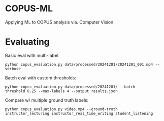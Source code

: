 # COPUS-ML
Applying ML to COPUS analysis via. Computer Vision


# Evaluating
Basic eval with multi-label:
```
python copus_evaluation.py data/processed/20241201/20241201_001.mp4 --verbose
```

Batch eval with custom thresholds:
```
python copus_evaluation.py data/processed/20241201/ --batch --threshold 0.25 --max-labels 4 --output results.json
```

Compare w/ multiple ground truth labels:
```
python copus_evaluation.py video.mp4 --ground-truth instructor_lecturing instructor_real_time_writing student_listening
```